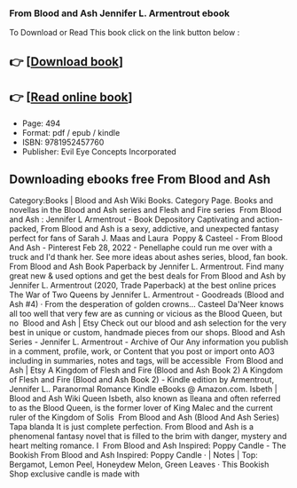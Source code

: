 ### From Blood and Ash Jennifer L. Armentrout ebook

To Download or Read This book click on the link button below :

## 👉  [**[Download book](http://get-pdfs.com/download.php?group=book&from=github.com&id=627601&lnk=1081 "Download book")**]

## 👉  [**[Read online book](http://get-pdfs.com/download.php?group=book&from=github.com&id=627601&lnk=1081 "Read online book")**]


* Page: 494
* Format: pdf / epub / kindle
* ISBN: 9781952457760
* Publisher: Evil Eye Concepts Incorporated



## Downloading ebooks free From Blood and Ash



 Category:Books | Blood and Ash Wiki Books. Category Page. Books and novellas in the Blood and Ash series and Flesh and Fire series 
 From Blood and Ash : Jennifer L Armentrout - Book Depository Captivating and action-packed, From Blood and Ash is a sexy, addictive, and unexpected fantasy perfect for fans of Sarah J. Maas and Laura 
 Poppy &amp; Casteel - From Blood And Ash - Pinterest Feb 28, 2022 - Penellaphe could run me over with a truck and I&#039;d thank her. See more ideas about ashes series, blood, fan book.
 From Blood and Ash Book Paperback by Jennifer L. Armentrout. Find many great new &amp; used options and get the best deals for From Blood and Ash by Jennifer L. Armentrout (2020, Trade Paperback) at the best online prices 
 The War of Two Queens by Jennifer L. Armentrout - Goodreads (Blood and Ash #4) · From the desperation of golden crowns… Casteel Da&#039;Neer knows all too well that very few are as cunning or vicious as the Blood Queen, but no 
 Blood and Ash | Etsy Check out our blood and ash selection for the very best in unique or custom, handmade pieces from our shops.
 Blood and Ash Series - Jennifer L. Armentrout - Archive of Our Any information you publish in a comment, profile, work, or Content that you post or import onto AO3 including in summaries, notes and tags, will be accessible 
 From Blood and Ash | Etsy 
 A Kingdom of Flesh and Fire (Blood and Ash Book 2) A Kingdom of Flesh and Fire (Blood and Ash Book 2) - Kindle edition by Armentrout, Jennifer L.. Paranormal Romance Kindle eBooks @ Amazon.com.
 Isbeth | Blood and Ash Wiki Queen Isbeth, also known as Ileana and often referred to as the Blood Queen, is the former lover of King Malec and the current ruler of the Kingdom of Solis 
 From Blood and Ash (Blood And Ash Series) Tapa blanda It is just complete perfection. From Blood and Ash is a phenomenal fantasy novel that is filled to the brim with danger, mystery and heart melting romance. I 
 From Blood and Ash Inspired: Poppy Candle - The Bookish From Blood and Ash Inspired: Poppy Candle · | Notes | Top: Bergamot, Lemon Peel, Honeydew Melon, Green Leaves · This Bookish Shop exclusive candle is made with 






